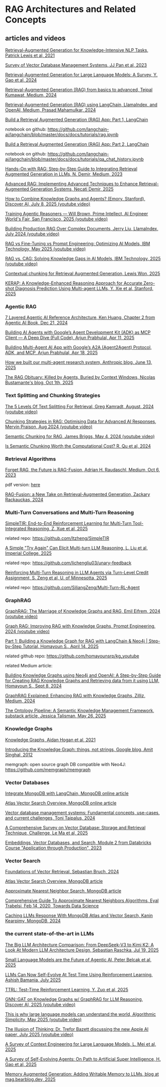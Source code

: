 # RAG Architectures and Related Concepts

## articles and videos

[Retrieval-Augmented Generation for Knowledge-Intensive NLP Tasks, Patrick Lewis et al, 2021](https://github.com/dimitarpg13/rag_architectures_and_concepts/blob/main/articles/Retrieval-Augmented_Generation_for_Knowledge-Intensive_NLP_Tasks_Lewis_2021.pdf)

[Survey of Vector Database Management Systems, JJ Pan et al, 2023](https://github.com/dimitarpg13/rag_architectures_and_concepts/blob/main/articles/Survey_of_Vector_Database_Management_Systems_Pan_2023.pdf)

[Retrieval-Augmented Generation for Large Language Models: A Survey, Y. Gao et al, 2024](https://github.com/dimitarpg13/rag_architectures_and_concepts/blob/main/articles/Retrieval-Augmented_Generation_for_Large_Language_Models-A_Survey_Gao_2024.pdf)

[Retrieval-Augmented Generation (RAG) from basics to advanced, Tejpal Kumawat, Medium, 2024](https://medium.com/@tejpal.abhyuday/retrieval-augmented-generation-rag-from-basics-to-advanced-a2b068fd576c)

[Retrieval-Augmented Generation (RAG) using LangChain, LlamaIndex, and OpenAI, Medium, Prasad Mahamulkar, 2024](https://pub.towardsai.net/introduction-to-retrieval-augmented-generation-rag-using-langchain-and-lamaindex-bd0047628e2a)

[Build a Retrieval Augmented Generation (RAG) App: Part 1, LangChain](https://python.langchain.com/docs/tutorials/rag/)

notebook on github: https://github.com/langchain-ai/langchain/blob/master/docs/docs/tutorials/rag.ipynb

[Build a Retrieval Augmented Generation (RAG) App: Part 2, LangChain](https://python.langchain.com/docs/tutorials/qa_chat_history/)

notebook on github: https://github.com/langchain-ai/langchain/blob/master/docs/docs/tutorials/qa_chat_history.ipynb

[Hands-On with RAG: Step-by-Step Guide to Integrating Retrieval Augmented Generation in LLMs, N. Demir, Medium, 2023](https://blog.demir.io/hands-on-with-rag-step-by-step-guide-to-integrating-retrieval-augmented-generation-in-llms-ac3cb075ab6f)

[Advanced RAG: Implementing Advanced Techniques to Enhance Retrieval-Augmented Generation Systems, 
Necati Demir, 2025](https://blog.demir.io/advanced-rag-implementing-advanced-techniques-to-enhance-retrieval-augmented-generation-systems-0e07301e46f4)

[How to Combine Knowledge Graphs and Agents? (Emory, Stanford), Discover AI, July 8, 2025 (youtube video)](https://youtu.be/0oDgruiW7Gw?si=kmDlXWVRrGWMYR1f)

[Training Agentic Reasoners — Will Brown, Prime Intellect, AI Engineer World's Fair, San Francisco, 2025 (youtube video)](https://youtu.be/PbHm2qKnu10?si=zc6euwgVQyUSMXjt)

[Building Production RAG Over Complex Documents, Jerry Liu, LlamaIndex, July 2024 (youtube video)](https://youtu.be/dI_TmTW9S4c?si=CCP_Oc1vO7pcbnBp)

[RAG vs Fine-Tuning vs Prompt Engineering: Optimizing AI Models, IBM Technology, May 2025 (youtube video)](https://youtu.be/zYGDpG-pTho?si=9OWRep15XwpXX6AU)

[RAG vs. CAG: Solving Knowledge Gaps in AI Models, IBM Technology, 2025 (youtube video)](https://youtu.be/HdafI0t3sEY?si=9ZE284XsIsekBwR9)

[Contextual chunking for Retrieval Augmented Generation, Lewis Won, 2025](https://dev.to/lewis_won/contextual-chunking-for-retrieval-augmented-generation-3lha)

[KERAP: A Knowledge-Enhanced Reasoning Approach for Accurate Zero-shot Diagnosis Prediction Using Multi-agent LLMs, Y. Xie et al, Stanford, 2025](https://github.com/dimitarpg13/rag_architectures_and_concepts/blob/main/articles/KERAP-A_Knowledge-Enhanced_Reasoning_Approach_for_Accurate_Zero-shot_Diagnosis_Prediction_Using_Multi-agent_LLMs_Xie_2025.pdf)

### Agentic RAG

[7 Layered Agentic AI Reference Architecture, Ken Huang, Chapter 2 from Agentic AI Book, Dec 21, 2024](https://kenhuangus.medium.com/7-layered-agentic-ai-reference-architecture-20276f83b7ee)

[Building AI Agents with Google’s Agent Development Kit (ADK) as MCP Client — A Deep Dive (Full Code), Arjun Prabhulal, Apr 11, 2025](https://medium.com/google-cloud/building-ai-agents-with-googles-agent-development-kit-adk-as-mcp-client-a-deep-dive-full-54d683713afe)

[Building Multi-Agent AI App with Google’s A2A (Agent2Agent) Protocol, ADK, and MCP, Arjun Prabhulal, Apr 18, 2025](https://medium.com/ai-cloud-lab/building-multi-agent-ai-app-with-googles-a2a-agent2agent-protocol-adk-and-mcp-a-deep-a94de2237200)

[How we built our multi-agent research system, Anthropic blog, June 13, 2025](https://www.anthropic.com/engineering/multi-agent-research-system)

[The RAG Obituary: Killed by Agents, Buried by Context Windows, Nicolas Bustamante's blog, Oct 1th, 2025](https://www.nicolasbustamante.com/p/the-rag-obituary-killed-by-agents)

### Text Splitting and Chunking Strategies

[The 5 Levels Of Text Splitting For Retrieval, Greg Kamradt, August, 2024 (youtube video)](https://youtu.be/8OJC21T2SL4?si=wAVfOfdZ9hs0W1Qq)

[Chunking Strategies in RAG: Optimising Data for Advanced AI Responses, Mervin Praison, Aug 2024 (youtube video)](https://www.youtube.com/watch?v=pIGRwMjhMaQ)

[Semantic Chunking for RAG, James Briggs, May 4, 2024 (youtube video)](https://www.youtube.com/watch?v=TcRRfcbsApw)

[Is Semantic Chunking Worth the Computational Cost? R. Qu et al, 2024](https://github.com/dimitarpg13/rag_architectures_and_concepts/blob/main/articles/chunking/Is_Semantic_Chunking_Worth_the_Computational_Cost_Qu_2024.pdf)

### Retrieval Algorithms

[Forget RAG, the Future is RAG-Fusion, Adrian H. Raudaschl, Medium, Oct 6, 2023](https://medium.com/data-science/forget-rag-the-future-is-rag-fusion-1147298d8ad1)

  pdf version: [here](https://github.com/dimitarpg13/rag_architectures_and_concepts/blob/main/articles/vector_retrieval/Forget_RAG_the_Future_is_RAG-Fusion_by_Adrian_Raudaschl_TDS_2023.pdf)

[RAG-Fusion: a New Take on Retrieval-Augmented Generation, Zackary Rackauckas, 2024](https://github.com/dimitarpg13/rag_architectures_and_concepts/blob/main/articles/vector_retrieval/RAG-Fusion-a_New_Take_on_Retrieval-Augmented_Generation_Rackauskas_2024.pdf)


### Multi-Turn Conversations and Multi-Turn Reasoning

[SimpleTIR: End-to-End Reinforcement Learning for Multi-Turn Tool-Integrated Reasoning, Z. Xue et al, 2025](https://github.com/dimitarpg13/rag_architectures_and_concepts/blob/main/articles/multi-turn_reasoning/SimpleTIR-End-to-End_Reinforcement_Learning_for_Multi-Turn_Tool-Integrated_Reasoning_Xue_2025.pdf)

related repo: https://github.com/ltzheng/SimpleTIR

[A Simple "Try Again" Can Elicit Multi-turn LLM Reasoning, L. Liu et al, Imperial College, 2025](https://github.com/dimitarpg13/rag_architectures_and_concepts/blob/main/articles/multi-turn_reasoning/A_Simple_Try_Again_Can_Elicit_Multi-Turn_LLM_Reasoning_Liu_2025.pdf)

related repo: https://github.com/lichengliu03/unary-feedback

[Reinforcing Multi-Turn Reasoning in LLM Agents via Turn-Level Credit Assignment, S. Zeng et al, U. of Minnesotta, 2025](https://github.com/dimitarpg13/rag_architectures_and_concepts/blob/main/articles/multi-turn_reasoning/Reinforcing_Multi-Turn_Reasoning_in_LLM_Agents_via_Turn-Level_Credit_Assignment_Zheng_2025.pdf)

related repo: https://github.com/SiliangZeng/Multi-Turn-RL-Agent

### GraphRAG

[GraphRAG: The Marriage of Knowledge Graphs and RAG, Emil Eifrem, 2024 (youtube video)](https://youtu.be/knDDGYHnnSI?si=QDn6UlVb4A6mmncg)

[Graph RAG: Improving RAG with Knowledge Graphs, Prompt Engineering, 2024 (youtube video)](https://youtu.be/vX3A96_F3FU?si=KgyS_P_L1d1IEFEK)

[Part 1: Building a Knowledge Graph for RAG with LangChain & Neo4j | Step-by-Step Tutorial, Homayoun S., April 14, 2025](https://youtu.be/2ZIyq3LmUB0?si=MfDzt8i7ab3z1HAi)

related github repo: https://github.com/homayounsrp/kg_youtube

related Medium article:

[Building Knowledge Graphs using Neo4j and OpenAI: A Step-by-Step Guide for Creating RAG Knowledge Graphs and Retrieving data from it using LLM, Homayoun S., Sept 8, 2024](https://homayounsrp.medium.com/building-a-knowledge-graph-for-rag-using-neo4j-e69d3441d843)

[GraphRAG Explained: Enhancing RAG with Knowledge Graphs, Zilliz, Medium, 2024](https://medium.com/@zilliz_learn/graphrag-explained-enhancing-rag-with-knowledge-graphs-3312065f99e1)

[The Ontology Pipeline: A Semantic Knowledge Management Framework, substack article, Jessica Talisman, May 26, 2025](https://substack.com/home/post/p-164506870)

### Knowledge Graphs

[Knowledge Graphs, Aidan Hogan et al, 2021](https://github.com/dimitarpg13/rag_architectures_and_concepts/blob/main/articles/knowledge_graphs/KnowledgeGraphs_Hogan_2021.pdf)

[Introducing the Knowledge Graph: things, not strings, Google blog, Amit Singhal, 2012](https://blog.google/products/search/introducing-knowledge-graph-things-not/)

memgraph: open source graph DB compatible with Neo4J: https://github.com/memgraph/memgraph

### Vector Databases

[Integrate MongoDB with LangChain, MongoDB online article](https://www.mongodb.com/docs/atlas/ai-integrations/langchain/)

[Atlas Vector Search Overview, MongoDB online article](https://www.mongodb.com/docs/atlas/atlas-vector-search/vector-search-overview/)

[Vector database management systems: Fundamental concepts, use-cases, and current challenges, Toni Taipalus, 2024](https://github.com/dimitarpg13/rag_architectures_and_concepts/blob/main/articles/vector_db/Vector_database_management_systems-Fundamental_concepts_use-cases_and_current_challenges_Taipalus_2024.pdf)

[A Comprehensive Survey on Vector Database: Storage and Retrieval Technique, Challenge, Le Ma et al, 2025](https://github.com/dimitarpg13/rag_architectures_and_concepts/blob/main/articles/vector_db/A_Comprehensive_Survey_on_Vector_Database-Storage_and_Retrieval_Technique_Challenge_Ma_2025.pdf)

[Embeddings, Vector Databases, and Search, Module 2 from Databricks Course "Application through Production", 2023](https://github.com/dimitarpg13/rag_architectures_and_concepts/blob/main/docs/Embeddings_VectorDBs_Search_Module2_Databricks.pdf)

### Vector Search

[Foundations of Vector Retrieval, Sebastian Bruch, 2024](https://github.com/dimitarpg13/rag_architectures_and_concepts/blob/main/articles/Foundations_of_Vector_Retrieval_Bruch_2024.pdf)

[Atlas Vector Search Overview, MongoDB article](https://www.mongodb.com/docs/atlas/atlas-vector-search/vector-search-overview/)

[Approximate Nearest Neighbor Search, MongoDB article](https://www.mongodb.com/resources/basics/ann-search)

[Comprehensive Guide To Approximate Nearest Neighbors Algorithms, Eyal Trabelsi, Feb 14, 2020, Towards Data Science](https://towardsdatascience.com/comprehensive-guide-to-approximate-nearest-neighbors-algorithms-8b94f057d6b6/)

[Caching LLMs Response With MongoDB Atlas and Vector Search, Kanin Kearpimy, MongoDB, 2024](https://www.mongodb.com/developer/products/atlas/llm_caching_with_mongodb/)


### the current state-of-the-art in LLMs

[The Big LLM Architecture Comparison: From DeepSeek-V3 to Kimi K2: A Look At Modern LLM Architecture Design, Sebastian Raschka, Jul 19, 2025](https://sebastianraschka.com/blog/2025/the-big-llm-architecture-comparison.html)

[Small Language Models are the Future of Agentic AI, Peter Belcak et al, 2025](https://github.com/dimitarpg13/rag_architectures_and_concepts/blob/main/articles/Small_Language_Models_are_the_Future_of_Agentic_AI_Belcak_2025.pdf)

[LLMs Can Now Self-Evolve At Test Time Using Reinforcement Learning, Ashish Bamania, July 2025](https://ai.gopubby.com/llms-can-now-self-evolve-at-test-time-using-reinforcement-learning-e769ee6d3f86)

[TTRL: Test-Time Reinforcement Learning, Y. Zuo et al, 2025](https://github.com/dimitarpg13/rag_architectures_and_concepts/blob/main/articles/TTRL-Test-Time_Reinforcement_Learning_Zuo_2025.pdf)

[GNN::GAT on Knowledge Graphs w/ GraphRAG for LLM Reasoning, Discover AI, 2025 (youtube video)](https://youtu.be/KH_xn8yycDc?si=jR_ycJGQ3hHCdfZj)

[This is why large language models can understand the world, Algorithmic Simplicity, May 2025 (youtube video)](https://youtu.be/UKcWu1l_UNw?si=EdXAM3CfdAeSB8CB)

[The Illusion of Thinking:  Dr. Trefor Bazett discussing the new Apple AI paper, July 2025 (youtube video)](https://youtu.be/H3YvlRBEx1I?si=eT4jgIQ9Zw397Ze4)

[A Survey of Context Engineering for Large Language Models, L. Mei et al, 2025](https://github.com/dimitarpg13/rag_architectures_and_concepts/blob/main/articles/context_engineering/A_Survey_of_Context_Engineering_for_Large_Language_Models_Mei_2025.pdf)

[A Survey of Self-Evolving Agents: On Path to Artificial Super Intelligence, H. Gao et al, 2025](https://github.com/dimitarpg13/rag_architectures_and_concepts/blob/main/articles/A_Survey_of_Self-Evolving_Agents-On_Path_to_Artificial_Super_Intelligence_Gao_2025.pdf)

[Memory Augmented Generation: Adding Writable Memory to LLMs, blog at mag.bearblog.dev, 2025](https://mag.bearblog.dev/memory-augmented-generation-adding-writable-memory-to-llms/)
